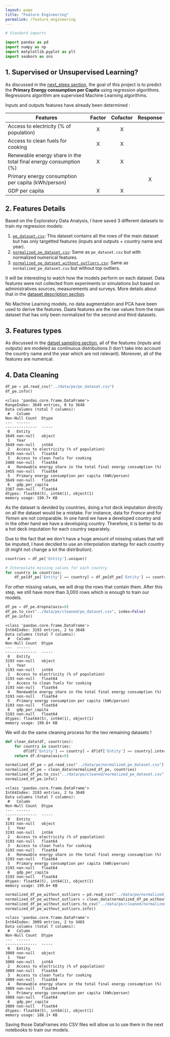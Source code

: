 ```yaml
---
layout: page
title: "Feature Engineering"
permalink: /feature_engineering
---
```


```python
# Standard imports

import pandas as pd
import numpy as np
import matplotlib.pyplot as plt
import seaborn as sns
```

## 1. Supervised or Unsupervised Learning?

As discussed in the [next_steps section](../EDA/next_steps.md), the goal of this project is to predict the **Primary Energy consumption per Capita** using regression algorithms. Regressions algorithm are supervised Machine Learning algorithms.

Inputs and outputs features have already been determined :

| Features                                                         | Factor | Cofactor | Response |
| ---------------------------------------------------------------- | :----: | :------: | :------: |
| Access to electricity (% of population)                          |   X    |    X     |          |
| Access to clean fuels for cooking                                |   X    |    X     |          |
| Renewable energy share in the total final energy consumption (%) |   X    |    X     |          |
| Primary energy consumption per capita (kWh/person)               |        |          |    X     |
| GDP per capita                                                   |   X    |    X     |          |

## 2. Features Details

Based on the Exploratory Data Analysis, I have saved 3 different datasets to train my regression models:

1. [`pe_dataset.csv`](https://github.com/lethib/PE_Consumption/blob/main/data/pe/pe_dataset.csv): This dataset contains all the rows of the main dataset but has only targetted features (inputs and outputs + country name and year).
2. [`normalized_pe_dataset.csv`](https://github.com/lethib/PE_Consumption/blob/main/data/pe/normalized_pe_dataset.csv): Same as `pe_dataset.csv` but with normalized numerical features.
3. [`normalized_pe_dataset_without_outliers.csv`](https://github.com/lethib/PE_Consumption/blob/main/data/pe/normalized_pe_dataset_without_outliers.csv): Same as `normalized_pe_dataset.csv` but without top outliers.

It will be interesting to watch how the models perform on each dataset. Data features were not collected from experiments or simulations but based on administratives sources, measurements and surveys. More details about that in the [dataset description section](../EDA/dataset_description.md/#1-how-were-the-data-obtained).

No Machine Learning models, no data augmentation and PCA have been used to derive the features. Daata features are the raw values from the main dataset that has only been normalized for the second and third datasets.

## 3. Features types

As discussed in the [datset sampling section](../EDA/dataset_sampling.md/#2-feature-selection), all of the features (inputs and outputs) are modeled as continuous distributions (I don't take into account the country name and the year which are not relevant). Moreover, all of the features are numerical.

## 4. Data Cleaning

```python
df_pe = pd.read_csv("../data/pe/pe_dataset.csv")
df_pe.info()
```

    <class 'pandas.core.frame.DataFrame'>
    RangeIndex: 3649 entries, 0 to 3648
    Data columns (total 7 columns):
     #   Column                                                            Non-Null Count  Dtype
    ---  ------                                                            --------------  -----
     0   Entity                                                            3649 non-null   object
     1   Year                                                              3649 non-null   int64
     2   Access to electricity (% of population)                           3639 non-null   float64
     3   Access to clean fuels for cooking                                 3480 non-null   float64
     4   Renewable energy share in the total final energy consumption (%)  3455 non-null   float64
     5   Primary energy consumption per capita (kWh/person)                3649 non-null   float64
     6   gdp_per_capita                                                    3367 non-null   float64
    dtypes: float64(5), int64(1), object(1)
    memory usage: 199.7+ KB

As the dataset is devided by countries, doing a hot deck imputation directly on all the dataset would be a mistake. For instance, data for _France_ and for _Yemen_ are not comparable. In one hand we have a developed country and in the other hand we have a developing country. Therefore, it is better to do a hot deck imputation for each country separately.

Due to the fact that we don't have a huge amount of missing values that will be imputed, I have decided to use an interpolation startegy for each country (it might not change a lot the distribution).

```python
countries = df_pe['Entity'].unique()
```

```python
# Interpolate missing values for each country
for country in countries:
    df_pe[df_pe['Entity'] == country] = df_pe[df_pe['Entity'] == country].interpolate(method='linear', limit_direction='forward', axis=0)
```

For other missing values, we will drop the rows that contain them. After this step, we still have more than 3,000 rows which is enough to train our models.

```python
df_pe = df_pe.dropna(axis=0)
df_pe.to_csv("../data/pe/cleaned/pe_dataset.csv", index=False)
df_pe.info()
```

    <class 'pandas.core.frame.DataFrame'>
    Int64Index: 3193 entries, 2 to 3648
    Data columns (total 7 columns):
     #   Column                                                            Non-Null Count  Dtype
    ---  ------                                                            --------------  -----
     0   Entity                                                            3193 non-null   object
     1   Year                                                              3193 non-null   int64
     2   Access to electricity (% of population)                           3193 non-null   float64
     3   Access to clean fuels for cooking                                 3193 non-null   float64
     4   Renewable energy share in the total final energy consumption (%)  3193 non-null   float64
     5   Primary energy consumption per capita (kWh/person)                3193 non-null   float64
     6   gdp_per_capita                                                    3193 non-null   float64
    dtypes: float64(5), int64(1), object(1)
    memory usage: 199.6+ KB

We will do the same cleaning process for the two remaining datasets !

```python
def clean_data(df, countries):
    for country in countries:
        df[df['Entity'] == country] = df[df['Entity'] == country].interpolate(method='linear', limit_direction='forward', axis=0)
    return df.dropna(axis=0)
```

```python
normalized_df_pe = pd.read_csv("../data/pe/normalized_pe_dataset.csv")
normalized_df_pe = clean_data(normalized_df_pe, countries)
normalized_df_pe.to_csv("../data/pe/cleaned/normalized_pe_dataset.csv", index=False)
normalized_df_pe.info()
```

    <class 'pandas.core.frame.DataFrame'>
    Int64Index: 3193 entries, 2 to 3648
    Data columns (total 7 columns):
     #   Column                                                            Non-Null Count  Dtype
    ---  ------                                                            --------------  -----
     0   Entity                                                            3193 non-null   object
     1   Year                                                              3193 non-null   int64
     2   Access to electricity (% of population)                           3193 non-null   float64
     3   Access to clean fuels for cooking                                 3193 non-null   float64
     4   Renewable energy share in the total final energy consumption (%)  3193 non-null   float64
     5   Primary energy consumption per capita (kWh/person)                3193 non-null   float64
     6   gdp_per_capita                                                    3193 non-null   float64
    dtypes: float64(5), int64(1), object(1)
    memory usage: 199.6+ KB

```python
normalized_df_pe_without_outliers = pd.read_csv("../data/pe/normalized_pe_dataset_without_outliers.csv")
normalized_df_pe_without_outliers = clean_data(normalized_df_pe_without_outliers, countries)
normalized_df_pe_without_outliers.to_csv("../data/pe/cleaned/normalized_pe_dataset_without_outliers.csv", index=False)
normalized_df_pe_without_outliers.info()
```

    <class 'pandas.core.frame.DataFrame'>
    Int64Index: 3009 entries, 2 to 3465
    Data columns (total 7 columns):
     #   Column                                                            Non-Null Count  Dtype
    ---  ------                                                            --------------  -----
     0   Entity                                                            3009 non-null   object
     1   Year                                                              3009 non-null   int64
     2   Access to electricity (% of population)                           3009 non-null   float64
     3   Access to clean fuels for cooking                                 3009 non-null   float64
     4   Renewable energy share in the total final energy consumption (%)  3009 non-null   float64
     5   Primary energy consumption per capita (kWh/person)                3009 non-null   float64
     6   gdp_per_capita                                                    3009 non-null   float64
    dtypes: float64(5), int64(1), object(1)
    memory usage: 188.1+ KB

Saving those DataFrames into CSV files will allow us to use them in the next notebooks to train our models.
